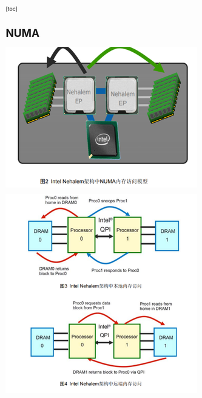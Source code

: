 [toc]





# NUMA

![image-20200617113154451](../../images/linux/kernel/image-20200617113154451.png)

![image-20200617113215167](../../images/linux/kernel/image-20200617113215167.png)



